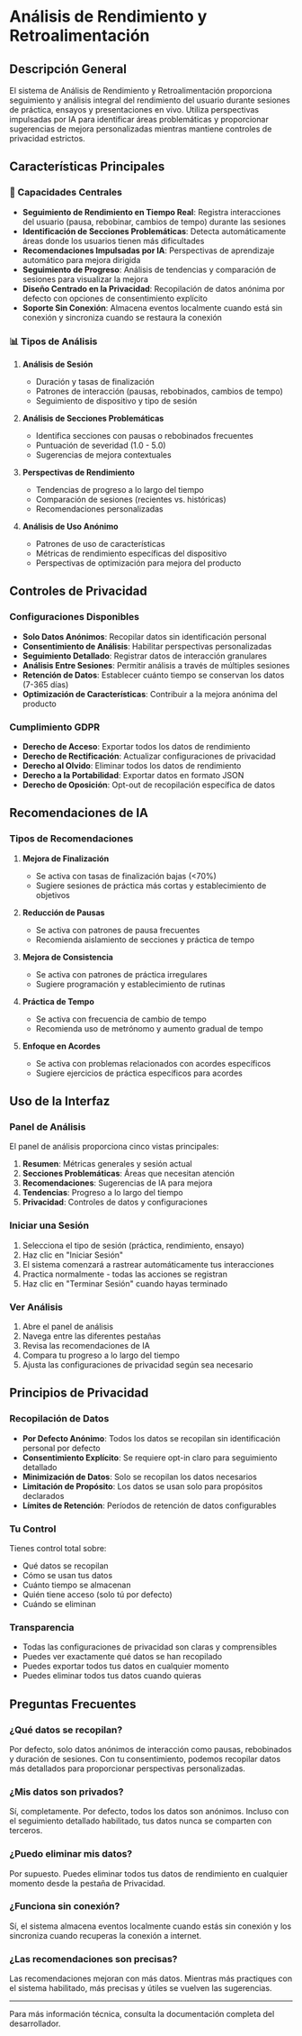 # Análisis de Rendimiento y Retroalimentación

## Descripción General

El sistema de Análisis de Rendimiento y Retroalimentación proporciona seguimiento y análisis integral del rendimiento del usuario durante sesiones de práctica, ensayos y presentaciones en vivo. Utiliza perspectivas impulsadas por IA para identificar áreas problemáticas y proporcionar sugerencias de mejora personalizadas mientras mantiene controles de privacidad estrictos.

## Características Principales

### 🎯 Capacidades Centrales

- **Seguimiento de Rendimiento en Tiempo Real**: Registra interacciones del usuario (pausa, rebobinar, cambios de tempo) durante las sesiones
- **Identificación de Secciones Problemáticas**: Detecta automáticamente áreas donde los usuarios tienen más dificultades
- **Recomendaciones Impulsadas por IA**: Perspectivas de aprendizaje automático para mejora dirigida
- **Seguimiento de Progreso**: Análisis de tendencias y comparación de sesiones para visualizar la mejora
- **Diseño Centrado en la Privacidad**: Recopilación de datos anónima por defecto con opciones de consentimiento explícito
- **Soporte Sin Conexión**: Almacena eventos localmente cuando está sin conexión y sincroniza cuando se restaura la conexión

### 📊 Tipos de Análisis

1. **Análisis de Sesión**
   - Duración y tasas de finalización
   - Patrones de interacción (pausas, rebobinados, cambios de tempo)
   - Seguimiento de dispositivo y tipo de sesión

2. **Análisis de Secciones Problemáticas**
   - Identifica secciones con pausas o rebobinados frecuentes
   - Puntuación de severidad (1.0 - 5.0)
   - Sugerencias de mejora contextuales

3. **Perspectivas de Rendimiento**
   - Tendencias de progreso a lo largo del tiempo
   - Comparación de sesiones (recientes vs. históricas)
   - Recomendaciones personalizadas

4. **Análisis de Uso Anónimo**
   - Patrones de uso de características
   - Métricas de rendimiento específicas del dispositivo
   - Perspectivas de optimización para mejora del producto

## Controles de Privacidad

### Configuraciones Disponibles

- **Solo Datos Anónimos**: Recopilar datos sin identificación personal
- **Consentimiento de Análisis**: Habilitar perspectivas personalizadas
- **Seguimiento Detallado**: Registrar datos de interacción granulares
- **Análisis Entre Sesiones**: Permitir análisis a través de múltiples sesiones
- **Retención de Datos**: Establecer cuánto tiempo se conservan los datos (7-365 días)
- **Optimización de Características**: Contribuir a la mejora anónima del producto

### Cumplimiento GDPR

- **Derecho de Acceso**: Exportar todos los datos de rendimiento
- **Derecho de Rectificación**: Actualizar configuraciones de privacidad
- **Derecho al Olvido**: Eliminar todos los datos de rendimiento
- **Derecho a la Portabilidad**: Exportar datos en formato JSON
- **Derecho de Oposición**: Opt-out de recopilación específica de datos

## Recomendaciones de IA

### Tipos de Recomendaciones

1. **Mejora de Finalización**
   - Se activa con tasas de finalización bajas (<70%)
   - Sugiere sesiones de práctica más cortas y establecimiento de objetivos

2. **Reducción de Pausas**
   - Se activa con patrones de pausa frecuentes
   - Recomienda aislamiento de secciones y práctica de tempo

3. **Mejora de Consistencia**
   - Se activa con patrones de práctica irregulares
   - Sugiere programación y establecimiento de rutinas

4. **Práctica de Tempo**
   - Se activa con frecuencia de cambio de tempo
   - Recomienda uso de metrónomo y aumento gradual de tempo

5. **Enfoque en Acordes**
   - Se activa con problemas relacionados con acordes específicos
   - Sugiere ejercicios de práctica específicos para acordes

## Uso de la Interfaz

### Panel de Análisis

El panel de análisis proporciona cinco vistas principales:

1. **Resumen**: Métricas generales y sesión actual
2. **Secciones Problemáticas**: Áreas que necesitan atención
3. **Recomendaciones**: Sugerencias de IA para mejora
4. **Tendencias**: Progreso a lo largo del tiempo
5. **Privacidad**: Controles de datos y configuraciones

### Iniciar una Sesión

1. Selecciona el tipo de sesión (práctica, rendimiento, ensayo)
2. Haz clic en "Iniciar Sesión"
3. El sistema comenzará a rastrear automáticamente tus interacciones
4. Practica normalmente - todas las acciones se registran
5. Haz clic en "Terminar Sesión" cuando hayas terminado

### Ver Análisis

1. Abre el panel de análisis
2. Navega entre las diferentes pestañas
3. Revisa las recomendaciones de IA
4. Compara tu progreso a lo largo del tiempo
5. Ajusta las configuraciones de privacidad según sea necesario

## Principios de Privacidad

### Recopilación de Datos

- **Por Defecto Anónimo**: Todos los datos se recopilan sin identificación personal por defecto
- **Consentimiento Explícito**: Se requiere opt-in claro para seguimiento detallado
- **Minimización de Datos**: Solo se recopilan los datos necesarios
- **Limitación de Propósito**: Los datos se usan solo para propósitos declarados
- **Límites de Retención**: Períodos de retención de datos configurables

### Tu Control

Tienes control total sobre:
- Qué datos se recopilan
- Cómo se usan tus datos
- Cuánto tiempo se almacenan
- Quién tiene acceso (solo tú por defecto)
- Cuándo se eliminan

### Transparencia

- Todas las configuraciones de privacidad son claras y comprensibles
- Puedes ver exactamente qué datos se han recopilado
- Puedes exportar todos tus datos en cualquier momento
- Puedes eliminar todos tus datos cuando quieras

## Preguntas Frecuentes

### ¿Qué datos se recopilan?

Por defecto, solo datos anónimos de interacción como pausas, rebobinados y duración de sesiones. Con tu consentimiento, podemos recopilar datos más detallados para proporcionar perspectivas personalizadas.

### ¿Mis datos son privados?

Sí, completamente. Por defecto, todos los datos son anónimos. Incluso con el seguimiento detallado habilitado, tus datos nunca se comparten con terceros.

### ¿Puedo eliminar mis datos?

Por supuesto. Puedes eliminar todos tus datos de rendimiento en cualquier momento desde la pestaña de Privacidad.

### ¿Funciona sin conexión?

Sí, el sistema almacena eventos localmente cuando estás sin conexión y los sincroniza cuando recuperas la conexión a internet.

### ¿Las recomendaciones son precisas?

Las recomendaciones mejoran con más datos. Mientras más practiques con el sistema habilitado, más precisas y útiles se vuelven las sugerencias.

---

Para más información técnica, consulta la documentación completa del desarrollador.